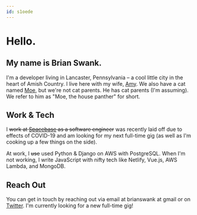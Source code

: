 ```yaml
---
id: s1oede
---
```


# Hello.

## My name is Brian Swank.

I'm a developer living in Lancaster, Pennsylvania – a cool little city in the heart of Amish Country. I live here with my wife, [Amy](https://instagram.com/amynswank). We also have a cat named [Moe](https://www.instagram.com/explore/tags/moethehousepanther/), but we're not cat parents. He has cat parents (I'm assuming). We refer to him as "Moe, the house panther" for short.

## Work & Tech

I ~~work at [Spacebase](https://spacebaseapp.com) as a software engineer~~ was recently laid off due to effects of COVID-19 and am looking for my next full-time gig (as well as I'm cooking up a few things on the side).

At work, I ~~use~~ used Python & Django on AWS with PostgreSQL. When I'm not working, I write JavaScript with nifty tech like Netlify, Vue.js, AWS Lambda, and MongoDB.

## Reach Out

You can get in touch by reaching out via email at brianswank at gmail or on [Twitter](https://twitter.com/briansw). I'm currently looking for a new full-time gig!
